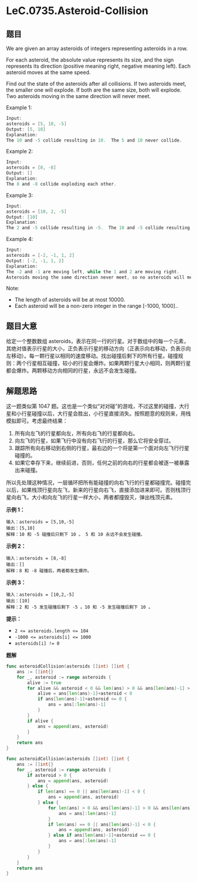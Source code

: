 # LeC.0735.Asteroid-Collision

## 题目

We are given an array asteroids of integers representing asteroids in a row.

For each asteroid, the absolute value represents its size, and the sign represents its direction (positive meaning right, negative meaning left). Each asteroid moves at the same speed.

Find out the state of the asteroids after all collisions. If two asteroids meet, the smaller one will explode. If both are the same size, both will explode. Two asteroids moving in the same direction will never meet.

Example 1:

```c
Input: 
asteroids = [5, 10, -5]
Output: [5, 10]
Explanation: 
The 10 and -5 collide resulting in 10.  The 5 and 10 never collide.
```

Example 2:

```c
Input: 
asteroids = [8, -8]
Output: []
Explanation: 
The 8 and -8 collide exploding each other.
```

Example 3:

```c
Input: 
asteroids = [10, 2, -5]
Output: [10]
Explanation: 
The 2 and -5 collide resulting in -5.  The 10 and -5 collide resulting in 10.
```

Example 4:

```c
Input: 
asteroids = [-2, -1, 1, 2]
Output: [-2, -1, 1, 2]
Explanation: 
The -2 and -1 are moving left, while the 1 and 2 are moving right.
Asteroids moving the same direction never meet, so no asteroids will meet each other.
```

Note:

- The length of asteroids will be at most 10000.
- Each asteroid will be a non-zero integer in the range [-1000, 1000]..

## 题目大意

给定一个整数数组 asteroids，表示在同一行的行星。对于数组中的每一个元素，其绝对值表示行星的大小，正负表示行星的移动方向（正表示向右移动，负表示向左移动）。每一颗行星以相同的速度移动。找出碰撞后剩下的所有行星。碰撞规则：两个行星相互碰撞，较小的行星会爆炸。如果两颗行星大小相同，则两颗行星都会爆炸。两颗移动方向相同的行星，永远不会发生碰撞。

## 解题思路

这一题类似第 1047 题。这也是一个类似“对对碰”的游戏，不过这里的碰撞，大行星和小行星碰撞以后，大行星会胜出，小行星直接消失。按照题意的规则来，用栈模拟即可。考虑最终结果：

1. 所有向左飞的行星都向左，所有向右飞的行星都向右。
2. 向左飞的行星，如果飞行中没有向右飞行的行星，那么它将安全穿过。
3. 跟踪所有向右移动到右侧的行星，最右边的一个将是第一个面对向左飞行行星碰撞的。
4. 如果它幸存下来，继续前进，否则，任何之前的向右的行星都会被逐一被暴露出来碰撞。

所以先处理这种情况，一层循环把所有能碰撞的向右飞行的行星都碰撞完。碰撞完以后，如果栈顶行星向左飞，新来的行星向右飞，直接添加进来即可。否则栈顶行星向右飞，大小和向左飞的行星一样大小，两者都撞毁灭，弹出栈顶元素。

**示例 1：**

```
输入：asteroids = [5,10,-5]
输出：[5,10]
解释：10 和 -5 碰撞后只剩下 10 。 5 和 10 永远不会发生碰撞。
```

**示例 2：**

```
输入：asteroids = [8,-8]
输出：[]
解释：8 和 -8 碰撞后，两者都发生爆炸。
```

**示例 3：**

```
输入：asteroids = [10,2,-5]
输出：[10]
解释：2 和 -5 发生碰撞后剩下 -5 。10 和 -5 发生碰撞后剩下 10 。
```

**提示：**

- `2 <= asteroids.length <= 104`
- `-1000 <= asteroids[i] <= 1000`
- `asteroids[i] != 0`

**题解**

```go
func asteroidCollision(asteroids []int) []int {
    ans := []int{}
    for _, asteroid := range asteroids {
        alive := true
        for alive && asteroid < 0 && len(ans) > 0 && ans[len(ans)-1] > 0 {
            alive = ans[len(ans)-1]+asteroid < 0
            if ans[len(ans)-1]+asteroid <= 0 {
                ans = ans[:len(ans)-1]
            }
        }
        if alive {
            ans = append(ans, asteroid)
        }
    }
    return ans
}

func asteroidCollision(asteroids []int) []int {
    ans := []int{}
    for _, asteroid := range asteroids {
        if asteroid > 0 {
            ans = append(ans, asteroid)
        } else {
            if len(ans) == 0 || ans[len(ans)-1] < 0 {
                ans = append(ans, asteroid)
            } else {
                for len(ans) > 0 && ans[len(ans)-1] > 0 && ans[len(ans)-1]+asteroid < 0 {
                    ans = ans[:len(ans)-1]
                }
                if len(ans) == 0 || ans[len(ans)-1] < 0 {
                    ans = append(ans, asteroid)
                } else if ans[len(ans)-1]+asteroid == 0 {
                    ans = ans[:len(ans)-1]
                }
            }
        }
    }
    return ans
}
```
